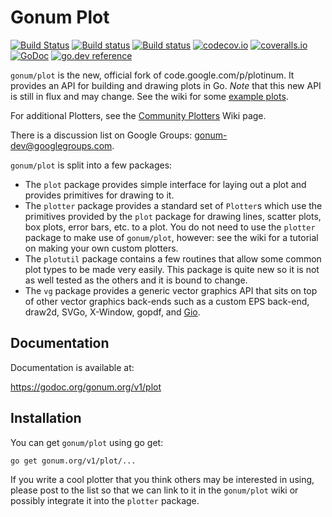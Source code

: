 # Gonum Plot

[![Build Status](https://travis-ci.org/gonum/plot.svg?branch=master)](https://travis-ci.org/gonum/plot)
[![Build status](https://ci.appveyor.com/api/projects/status/6vtroet40gj5jhoe/branch/master?svg=true)](https://ci.appveyor.com/project/Gonum/plot/branch/master)
[![Build status](https://github.com/gonum/plot/workflows/CI/badge.svg)](https://github.com/gonum/plot/actions)
[![codecov.io](https://codecov.io/gh/gonum/plot/branch/master/graph/badge.svg)](https://codecov.io/gh/gonum/plot)
[![coveralls.io](https://coveralls.io/repos/gonum/plot/badge.svg?branch=master&service=github)](https://coveralls.io/github/gonum/plot?branch=master)
[![GoDoc](https://godoc.org/gonum.org/v1/plot?status.svg)](https://godoc.org/gonum.org/v1/plot)
[![go.dev reference](https://pkg.go.dev/badge/gonum.org/v1/plot)](https://pkg.go.dev/gonum.org/v1/plot)

`gonum/plot` is the new, official fork of code.google.com/p/plotinum.
It provides an API for building and drawing plots in Go.
*Note* that this new API is still in flux and may change.
See the wiki for some [example plots](http://github.com/gonum/plot/wiki/Example-plots).

For additional Plotters, see the [Community Plotters](https://github.com/gonum/plot/wiki/Community-Plotters) Wiki page.

There is a discussion list on Google Groups: gonum-dev@googlegroups.com.

`gonum/plot` is split into a few packages:

* The `plot` package provides simple interface for laying out a plot and provides primitives for drawing to it.
* The `plotter` package provides a standard set of `Plotter`s which use the primitives provided by the `plot` package for drawing lines, scatter plots, box plots, error bars, etc. to a plot. You do not need to use the `plotter` package to make use of `gonum/plot`, however: see the wiki for a tutorial on making your own custom plotters.
* The `plotutil` package contains a few routines that allow some common plot types to be made very easily. This package is quite new so it is not as well tested as the others and it is bound to change.
* The `vg` package provides a generic vector graphics API that sits on top of other vector graphics back-ends such as a custom EPS back-end, draw2d, SVGo, X-Window, gopdf, and [Gio](https://gioui.org).

## Documentation

Documentation is available at:

  https://godoc.org/gonum.org/v1/plot

## Installation

You can get `gonum/plot` using go get:

`go get gonum.org/v1/plot/...`

If you write a cool plotter that you think others may be interested in using, please post to the list so that we can link to it in the `gonum/plot` wiki or possibly integrate it into the `plotter` package.
